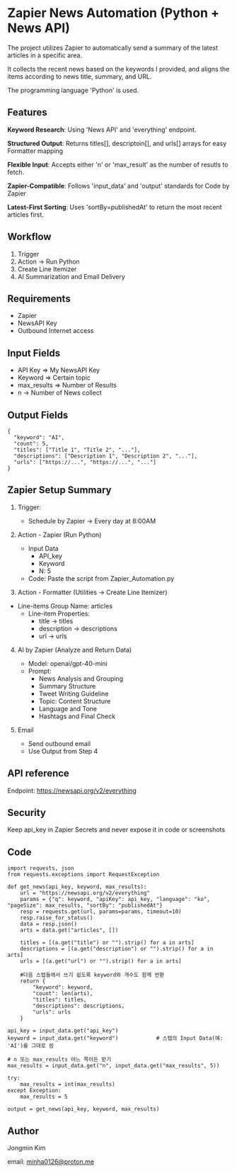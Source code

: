 # Zapier News Automation (Python + News API)
The project utilizes Zapier to automatically send a summary of the latest articles in a specific area.

It collects the recent news based on the keywords I provided, and aligns the items according to news title, summary, and URL.

The programming language 'Python' is used.


## Features

  **Keyword Research**: Using 'News API' and 'everything' endpoint.

  **Structured Output**: Returns titles[], descriptoin[], and urls[] arrays for easy Formatter mapping

  **Flexible Input**: Accepts either 'n' or 'max_result' as the number of resutls to fetch.

  **Zapier-Compatible**: Follows 'input_data' and 'output' standards for Code by Zapier

  **Latest-First Sorting**: Uses 'sortBy=publishedAt' to return the most recent articles first.


## Workflow
1. Trigger
2. Action -> Run Python
3. Create Line Itemizer
4. AI Summarization and Email Delivery

## Requirements

+ Zapier
+ NewsAPI Key
+ Outbound Internet access

## Input Fields
+ API Key  => My NewsAPI Key
+ Keyword  => Certain topic
+ max_results => Number of Results
+ n -> Number of News collect

## Output Fields
```
{
  "keyword": "AI", 
  "count": 5,
  "titles": ["Title 1", "Title 2", "..."], 
  "descriptions": ["Description 1", "Description 2", "..."], 
  "urls": ["https://...", "https://...", "..."] 
}
```

## Zapier Setup Summary
1. Trigger:
   + Schedule by Zapier -> Every day at 8:00AM
2. Action - Zapier (Run Python)
   + Input Data
       + API_key
       + Keyword
       + N: 5
    + Code: Paste the script from Zapier_Automation.py
    
3. Action - Formatter (Utilities -> Create Line Itemizer)
  + Line-items Group Name: articles
      + Line-item Properties:
          + title -> titles
          + description -> descriptions
          + url -> urls

4. AI by Zapier (Analyze and Return Data)
   + Model: openai/gpt-40-mini
   + Prompt:
       + News Analysis and Grouping
       + Summary Structure
       + Tweet Writing Guideline
       + Topic: Content Structure
       + Language and Tone
       + Hashtags and Final Check

5. Email
    + Send outbound email
    + Use Output from Step 4

## API reference
Endpoint: https://newsapi.org/v2/everything

## Security
Keep api_key in Zapier Secrets and never expose it in code or screenshots

## Code
```
import requests, json
from requests.exceptions import RequestException

def get_news(api_key, keyword, max_results):
    url = "https://newsapi.org/v2/everything"
    params = {"q": keyword, "apiKey": api_key, "language": "ko", "pageSize": max_results, "sortBy": "publishedAt"}
    resp = requests.get(url, params=params, timeout=10)
    resp.raise_for_status()
    data = resp.json()
    arts = data.get("articles", [])

    titles = [(a.get("title") or "").strip() for a in arts]
    descriptions = [(a.get("description") or "").strip() for a in arts]
    urls = [(a.get("url") or "").strip() for a in arts]

    #다음 스텝들에서 쓰기 쉽도록 keyword와 개수도 함께 반환
    return {
        "keyword": keyword,
        "count": len(arts),
        "titles": titles,
        "descriptions": descriptions,
        "urls": urls
    }

api_key = input_data.get("api_key")
keyword = input_data.get("keyword")            # 스텝의 Input Data(예: 'AI')를 그대로 씀

# n 또는 max_results 어느 쪽이든 받기
max_results = input_data.get("n", input_data.get("max_results", 5))

try:
    max_results = int(max_results)
except Exception:
    max_results = 5

output = get_news(api_key, keyword, max_results)
```

## Author

Jongmin Kim

email: minha0126@proton.me


